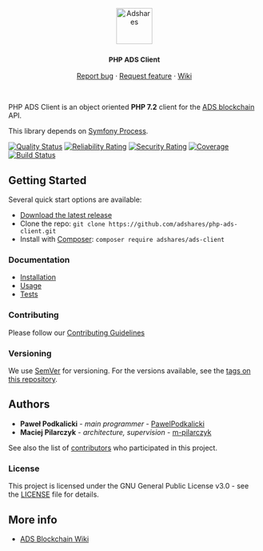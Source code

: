 <p align="center">
  <a href="https://adshares.net/">
    <img src="https://adshares.net/logos/ads_tr.svg" alt="Adshares" width=72 height=72>
  </a>
  <h3 align="center"><small>PHP ADS Client</small></h3>
  <p align="center">
    <a href="https://github.com/adshares/php-ads-client/issues/new?template=bug_report.md&labels=Bug">Report bug</a>
    ·
    <a href="https://github.com/adshares/php-ads-client/issues/new?template=feature_request.md&labels=New%20Feature">Request feature</a>
    ·
    <a href="https://github.com/adshares/php-ads-client/wiki">Wiki</a>
  </p>
</p>

<br>

PHP ADS Client is an object oriented **PHP 7.2** client for the [ADS blockchain](https://github.com/adshares/ads) API.

This library depends on [Symfony Process](http://symfony.com/doc/current/components/process.html).


[![Quality Status](https://sonarcloud.io/api/project_badges/measure?project=adshares-php-ads-client&metric=alert_status)](https://sonarcloud.io/dashboard?id=adshares-php-ads-client)
[![Reliability Rating](https://sonarcloud.io/api/project_badges/measure?project=adshares-php-ads-client&metric=reliability_rating)](https://sonarcloud.io/dashboard?id=adshares-php-ads-client)
[![Security Rating](https://sonarcloud.io/api/project_badges/measure?project=adshares-php-ads-client&metric=security_rating)](https://sonarcloud.io/dashboard?id=adshares-php-ads-client)
[![Coverage](https://sonarcloud.io/api/project_badges/measure?project=adshares-php-ads-client&metric=coverage)](https://sonarcloud.io/dashboard?id=adshares-php-ads-client)
[![Build Status](https://travis-ci.org/adshares/php-ads-client.svg?branch=master)](https://travis-ci.org/adshares/php-ads-client)


## Getting Started

Several quick start options are available:

- [Download the latest release](https://github.com/adshares/php-ads-client/releases/latest)
- Clone the repo: `git clone https://github.com/adshares/php-ads-client.git`
- Install with [Composer](https://getcomposer.org/): `composer require adshares/ads-client`

### Documentation

- [Installation](https://github.com/adshares/php-ads-client/wiki/Installation)
- [Usage](https://github.com/adshares/php-ads-client/wiki/Usage)
- [Tests](https://github.com/adshares/php-ads-client/wiki/Tests)


### Contributing

Please follow our [Contributing Guidelines](docs/CONTRIBUTING.md)

### Versioning

We use [SemVer](http://semver.org/) for versioning. For the versions available, see the [tags on this repository](https://github.com/adshares/php-ads-client/tags). 


## Authors

- **Paweł Podkalicki** - _main programmer_ - [PawelPodkalicki](https://github.com/PawelPodkalicki)
- **Maciej Pilarczyk** - _architecture, supervision_ - [m-pilarczyk](https://github.com/m-pilarczyk)

See also the list of [contributors](https://github.com/adshares/php-ads-client/contributors) who participated in this project.

### License

This project is licensed under the GNU General Public License v3.0 - see the [LICENSE](LICENSE) file for details.

## More info

- [ADS Blockchain Wiki](https://github.com/adshares/ads/wiki)
